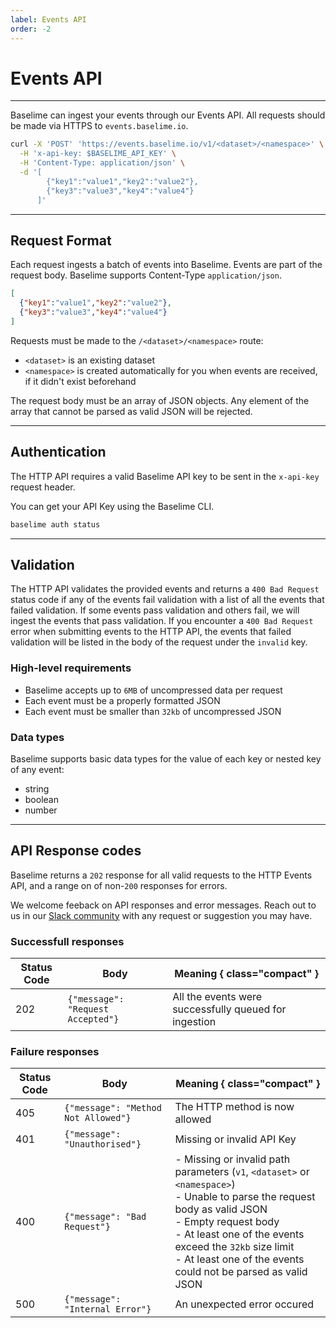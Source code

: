 ```yaml
---
label: Events API
order: -2
---
```


# Events API

---

Baselime can ingest your events through our Events API. All requests should be made via HTTPS to `events.baselime.io`.


```bash # :icon-terminal: terminal
curl -X 'POST' 'https://events.baselime.io/v1/<dataset>/<namespace>' \
  -H 'x-api-key: $BASELIME_API_KEY' \
  -H 'Content-Type: application/json' \
  -d '[
        {"key1":"value1","key2":"value2"},
        {"key3":"value3","key4":"value4"}
      ]'
```

---

## Request Format

Each request ingests a batch of events into Baselime. Events are part of the request body. Baselime supports Content-Type `application/json`.

```json # :icon-code:
[
  {"key1":"value1","key2":"value2"},
  {"key3":"value3","key4":"value4"}
]
```

Requests must be made to the `/<dataset>/<namespace>` route:
- `<dataset>` is an existing dataset
- `<namespace>` is created automatically for you when events are received, if it didn't exist beforehand

The request body must be an array of JSON objects. Any element of the array that cannot be parsed as valid JSON will be rejected.

---

## Authentication

The HTTP API requires a valid Baselime API key to be sent in the `x-api-key` request header.

You can get your API Key using the Baselime CLI.

```bash # :icon-terminal: terminal
baselime auth status
```

---

## Validation

The HTTP API validates the provided events and returns a `400 Bad Request` status code if any of the events fail validation with a list of all the events that failed validation. If some events pass validation and others fail, we will ingest the events that pass validation. If you encounter a `400 Bad Request` error when submitting events to the HTTP API, the events that failed validation will be listed in the body of the request under the `invalid` key.

### High-level requirements
- Baselime accepts up to `6MB` of uncompressed data per request 
- Each event must be a properly formatted JSON
- Each event must be smaller than `32kb` of uncompressed JSON

### Data types

Baselime supports basic data types for the value of each key or nested key of any event:
- string
- boolean
- number

---

## API Response codes

Baselime returns a `202` response for all valid requests to the HTTP Events API, and a range on of non-`200` responses for errors.

We welcome feeback on API responses and error messages. Reach out to us in our [Slack community](https://join.slack.com/t/baselimecommunity/shared_invite/zt-1eu7l0ag1-wxYXQV6Fr_aiB3ZPm3LhDQ) with any request or suggestion you may have.

### Successfull responses

| Status Code | Body                                  | Meaning { class="compact" }                           |
|-------------|---------------------------------------|-------------------------------------------------------|
| 202         | ```{"message": "Request Accepted"}``` | All the events were successfully queued for ingestion |

### Failure responses

| Status Code | Body                              | Meaning { class="compact" }                           |
|-------------|-----------------------------------|-------------------------------------------------------|
| 405         | ```{"message": "Method Not Allowed"}``` | The HTTP method is now allowed |
| 401         | ```{"message": "Unauthorised"}``` | Missing or invalid API Key |
| 400        | ```{"message": "Bad Request"}``` | - Missing or invalid path parameters (`v1`, `<dataset>` or `<namespace>`) <br/> - Unable to parse the request body as valid JSON<br/>- Empty request body <br/>- At least one of the events exceed the `32kb` size limit <br /> - At least one of the events could not be parsed as valid JSON |
| 500         | ```{"message": "Internal Error"}``` | An unexpected error occured |



